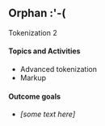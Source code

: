 ## Orphan :'-(


Tokenization 2

#### Topics and Activities
* Advanced tokenization
* Markup

#### Outcome goals
* _[some text here]_

